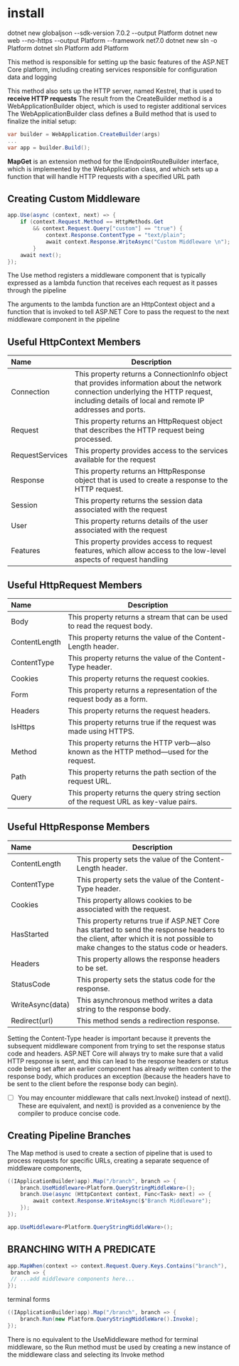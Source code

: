 # install

dotnet new globaljson --sdk-version 7.0.2 --output Platform
dotnet new web --no-https --output Platform --framework net7.0
dotnet new sln -o Platform
dotnet sln Platform add Platform

This method is responsible for setting up the basic features of the ASP.NET Core platform, including creating services responsible for configuration data and logging

This method also sets up the HTTP server, named Kestrel, that is used to **receive HTTP requests**
The result from the CreateBuilder method is a WebApplicationBuilder object, which is used to register additional services
The WebApplicationBuilder class defines a Build method that is used to finalize the initial setup:
```c#
var builder = WebApplication.CreateBuilder(args)
...
var app = builder.Build();
```

**MapGet** is an extension method for the IEndpointRouteBuilder interface, which is implemented by the WebApplication class, and which sets up a function that will handle HTTP requests with a specified URL path

## Creating Custom Middleware
```c#
app.Use(async (context, next) => {
    if (context.Request.Method == HttpMethods.Get
        && context.Request.Query["custom"] == "true") {
            context.Response.ContentType = "text/plain";
            await context.Response.WriteAsync("Custom Middleware \n");
        }
    await next();
});
```

The Use method registers a middleware component that is typically expressed as a lambda function that receives each request as it passes through the pipeline

The arguments to the lambda function are an HttpContext object and a function that is invoked to tell ASP.NET Core to pass the request to the next middleware component in the pipeline

 ## Useful HttpContext Members

 | **Name**    | **Description** |
|:-------------------|------------|
| Connection    |This property returns a ConnectionInfo object that provides information about the network connection underlying the HTTP request, including details of local and remote IP addresses and ports. |
| Request    | This property returns an HttpRequest object that describes the HTTP request being processed. |
| RequestServices   | This property provides access to the services available for the request |
| Response    | This property returns an HttpResponse object that is used to create a response to the HTTP request. |
| Session    | This property returns the session data associated with the request |
| User    | This property returns details of the user associated with the request |
| Features    | This property provides access to request features, which allow access to the low-level aspects of request handling|

 ## Useful HttpRequest Members

 | **Name**    | **Description** |
|:-------------------|------------|
| Body          |  This property returns a stream that can be used to read the request body. |
| ContentLength |  This property returns the value of the Content-Length header. |
| ContentType   |  This property returns the value of the Content-Type header. |
| Cookies       |  This property returns the request cookies. |
| Form          |  This property returns a representation of the request body as a form. |
| Headers       |  This property returns the request headers. |
| IsHttps       |  This property returns true if the request was made using HTTPS. |
| Method        |  This property returns the HTTP verb—also known as the HTTP method—used for the request. |
| Path          |  This property returns the path section of the request URL. |
| Query         |  This property returns the query string section of the request URL as key-value pairs. |

## Useful HttpResponse Members

 | **Name**    | **Description** |
|:-------------------|------------|
|ContentLength   |This property sets the value of the Content-Length header.|
|ContentType     |This property sets the value of the Content-Type header.|
|Cookies         |This property allows cookies to be associated with the request.|
|HasStarted      |This property returns true if ASP.NET Core has started to send the response headers to the client, after which it is not possible to make changes to the status code or headers.|
|Headers         | This property allows the response headers to be set.|
|StatusCode      | This property sets the status code for the response.|
|WriteAsync(data)| This asynchronous method writes a data string to the response body.|
|Redirect(url)   | This method sends a redirection response.|

Setting the Content-Type header is important because it prevents the subsequent middleware component from trying to set the response status code and headers. ASP.NET Core will always try to make sure that a valid HTTP response is sent, and this can lead to the response headers or status code being set after an earlier component has already written content to the response body, which produces an exception (because the headers have to be sent to the client before the response body can begin).

- [ ] You may encounter middleware that calls next.Invoke() instead of next(). These are equivalent, and next() is provided as a convenience by the compiler to produce concise code.

## Creating Pipeline Branches

The Map method is used to create a section of pipeline that is used to process requests for specific URLs, creating a separate sequence of middleware components,

```c#
((IApplicationBuilder)app).Map("/branch", branch => {
    branch.UseMiddleware<Platform.QueryStringMiddleWare>();
    branch.Use(async (HttpContext context, Func<Task> next) => {
        await context.Response.WriteAsync($"Branch Middleware");
    });
});

app.UseMiddleware<Platform.QueryStringMiddleWare>();

```

## BRANCHING WITH A PREDICATE
```c#
app.MapWhen(context => context.Request.Query.Keys.Contains("branch"),
 branch => {
 // ...add middleware components here...
});
```

terminal forms
```c#
((IApplicationBuilder)app).Map("/branch", branch => {
    branch.Run(new Platform.QueryStringMiddleWare().Invoke);
});
```

There is no equivalent to the UseMiddleware method for terminal middleware, so the Run method must be used by creating a new instance of the middleware class and selecting its Invoke method